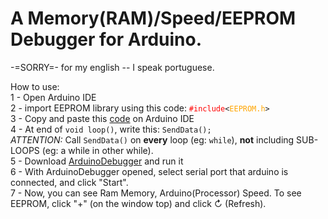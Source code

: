 # A Memory(RAM)/Speed/EEPROM Debugger for Arduino.
-=SORRY=- for my english -- I speak portuguese.

How to use:<br>
1 - Open Arduino IDE<br>
2 - import EEPROM library using this code: <code><font color="red">#include</font><<font color="orange">EEPROM.h</font>></code><br>
3 - Copy and paste this <a href="https://github.com/Isaquedeveloper/arduino_debugger/raw/master/code.c" target="_blank">code</a> on Arduino IDE<br>
4 - At end of <code>void loop()</code>, write this: <code>SendData();</code><br>
 *ATTENTION:* Call <code>SendData()</code> on <b>every</b> loop (eg: <code>while</code>), <b>not</b> including SUB-LOOPS (eg: a while in other while).<br>
 5 - Download <a href="https://github.com/Isaquedeveloper/arduino_debugger/raw/master/ArduinoDebugger.exe">ArduinoDebugger</a> and run it<br>
 6 - With ArduinoDebugger opened, select serial port that arduino is connected, and click "Start".<br>
 7 - Now, you can see Ram Memory, Arduino(Processor) Speed. To see EEPROM, click "+" (on the window top) and click ↻ (Refresh).<br>
